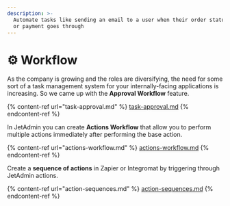 ```yaml
---
description: >-
  Automate tasks like sending an email to a user when their order status changes
  or payment goes through
---
```


# ⚙️ Workflow

As the company is growing and the roles are diversifying, the need for some sort of a task management system for your internally-facing applications is increasing. So we came up with the **Approval Workflow** feature.

{% content-ref url="task-approval.md" %}
[task-approval.md](task-approval.md)
{% endcontent-ref %}

In JetAdmin you can create **Actions Workflow** that allow you to perform multiple actions immediately after performing the base action.

{% content-ref url="actions-workflow.md" %}
[actions-workflow.md](actions-workflow.md)
{% endcontent-ref %}

Create a **sequence of actions** in Zapier or Integromat by triggering through JetAdmin actions.

{% content-ref url="action-sequences.md" %}
[action-sequences.md](action-sequences.md)
{% endcontent-ref %}
